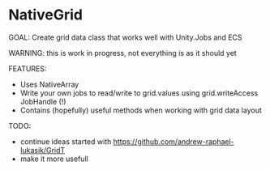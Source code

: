 # NativeGrid
GOAL: Create grid data class that works well with Unity.Jobs and ECS

WARNING: this is work in progress, not everything is as it should yet

FEATURES:
- Uses NativeArray<STRUCT>
- Write your own jobs to read/write to grid.values using grid.writeAccess JobHandle (!)
- Contains (hopefully) useful methods when working with grid data layout

TODO:
- continue ideas started with https://github.com/andrew-raphael-lukasik/GridT
- make it more usefull
